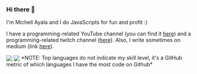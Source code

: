 ### Hi there 👋

I'm Michell Ayala and I do JavaScripts for fun and profit :)

I have a programming-related YouTube channel (you can find it [here](https://www.youtube.com/channel/UCBXo5FFDCtNoddUOqZuWX7w)) and a programming-related twitch channel ([here](https://twitch.com/mishelashala)). Also, I write sometimes on medium (link [here](https://medium.com/@mishelashala)).

<div>
  <img align="center" src='https://github-readme-stats.vercel.app/api/top-langs/?username=mishelashala&hide=html&layout=compact'>
  <img align="center" src='https://github-readme-stats.vercel.app/api?username=misshelashala&hide=issues,contribs'>  
  *NOTE: Top languages do not indicate my skill level, it's a GitHub metric of which languages I have the most code on Github*
</div>
